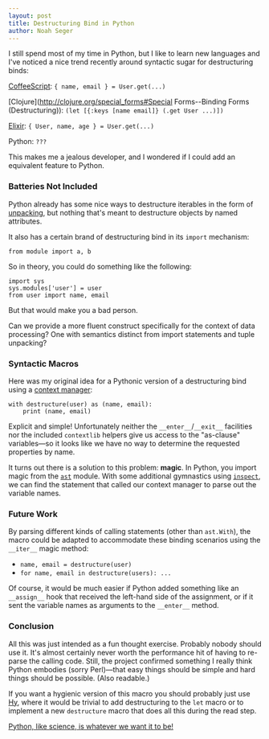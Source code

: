 ```yaml
---
layout: post
title: Destructuring Bind in Python
author: Noah Seger
---
```


I still spend most of my time in Python, but I like to learn new languages and I've noticed a nice trend recently around syntactic sugar for destructuring binds:

[CoffeeScript](http://coffeescript.org/#destructuring): `{ name, email } = User.get(...)`

[Clojure](http://clojure.org/special_forms#Special Forms--Binding Forms (Destructuring)): `(let [{:keys [name email]} (.get User ...)])`

[Elixir](http://elixir-lang.org/#content): `{ User, name, age } = User.get(...)`

Python: `???`

This makes me a jealous developer, and I wondered if I could add an equivalent feature to Python.


### Batteries Not Included

Python already has some nice ways to destructure iterables in the form of [unpacking](http://robert-lujo.com/post/40871820711/python-destructuring), but nothing that's meant to destructure objects by named attributes.

It also has a certain brand of destructuring bind in its `import` mechanism:

    from module import a, b

So in theory, you could do something like the following:

    import sys
    sys.modules['user'] = user
    from user import name, email

But that would make you a bad person.

Can we provide a more fluent construct specifically for the context of data processing? One with semantics distinct from import statements and tuple unpacking?


### Syntactic Macros

Here was my original idea for a Pythonic version of a destructuring bind using a [context manager](http://docs.python.org/2/library/contextlib.html):

    with destructure(user) as (name, email):
        print (name, email)

Explicit and simple! Unfortunately neither the `__enter__`/`__exit__` facilities nor the included `contextlib` helpers give us access to the "as-clause" variables—so it looks like we have no way to determine the requested properties by name.

It turns out there is a solution to this problem: __magic__. In Python, you import magic from the [`ast`](http://docs.python.org/2/library/ast.html) module. With some additional gymnastics using [`inspect`](http://docs.python.org/2/library/inspect.html), we can find the statement that called our context manager to parse out the variable names.

<script src="https://gist.github.com/nosamanuel/8892238.js"></script>


### Future Work

By parsing different kinds of calling statements (other than `ast.With`), the macro could be adapted to accommodate these binding scenarios using the `__iter__` magic method:

- `name, email = destructure(user)`
- `for name, email in destructure(users): ...`

Of course, it would be much easier if Python added something like an `__assign__` hook that received the left-hand side of the assignment, or if it sent the variable names as arguments to the `__enter__` method.


### Conclusion

All this was just intended as a fun thought exercise. Probably nobody should use it. It's almost certainly never worth the performance hit of having to re-parse the calling code. Still, the project confirmed something I really think Python embodies (sorry Perl)—that easy things should be simple and hard things should be possible. (Also readable.)

If you want a hygienic version of this macro you should probably just use [Hy](http://docs.hylang.org/en/latest/), where it would be trivial to add destructuring to the `let` macro or to implement a new `destructure` macro that does all this during the read step.

[Python, like science, is whatever we want it to be!](http://www.youtube.com/watch?v=y_yilOh4COQ)
